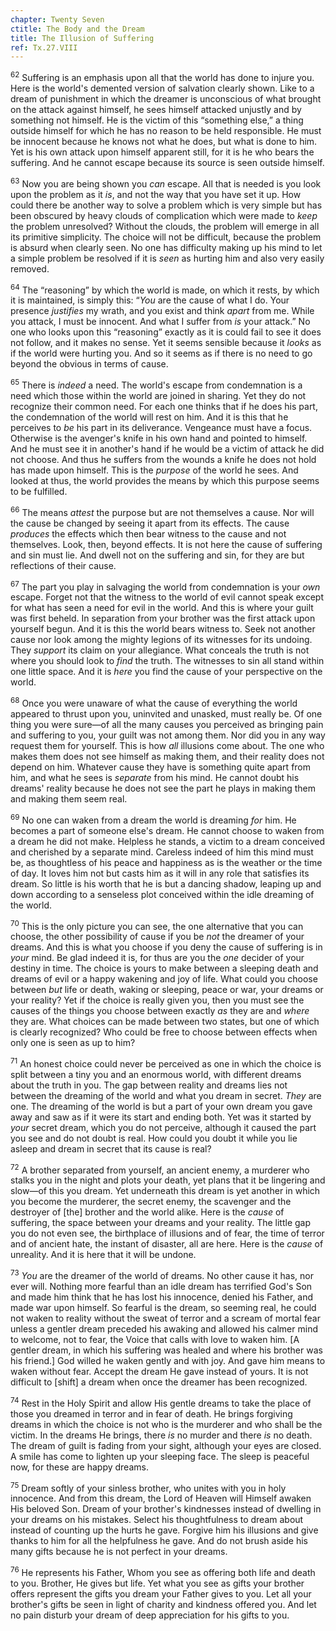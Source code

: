 ```yaml
---
chapter: Twenty Seven
ctitle: The Body and the Dream
title: The Illusion of Suffering
ref: Tx.27.VIII
---
```


<sup>62</sup> Suffering is an emphasis upon all that the world has done to injure
you. Here is the world's demented version of salvation clearly shown.
Like to a dream of punishment in which the dreamer is unconscious of
what brought on the attack against himself, he sees himself attacked
unjustly and by something not himself. He is the victim of this
“something else,” a thing outside himself for which he has no reason to
be held responsible. He must be innocent because he knows not what he
does, but what is done to him. Yet is his own attack upon himself
apparent still, for it is he who bears the suffering. And he cannot
escape because its source is seen outside himself.

<sup>63</sup> Now you are being shown you *can* escape. All that is needed is you
look upon the problem as it *is*, and not the way that you have set it
up. How could there be another way to solve a problem which is very
simple but has been obscured by heavy clouds of complication which were
made to *keep* the problem unresolved? Without the clouds, the problem
will emerge in all its primitive simplicity. The choice will not be
difficult, because the problem is absurd when clearly seen. No one has
difficulty making up his mind to let a simple problem be resolved if it
is *seen* as hurting him and also very easily removed.

<sup>64</sup> The “reasoning” by which the world is made, on which it rests, by
which it is maintained, is simply this: “*You* are the cause of what I
do. Your presence *justifies* my wrath, and you exist and think *apart*
from me. While you attack, I must be innocent. And what I suffer from
*is* your attack.” No one who looks upon this “reasoning” exactly as it
is could fail to see it does not follow, and it makes no sense. Yet it
seems sensible because it *looks* as if the world were hurting you. And
so it seems as if there is no need to go beyond the obvious in terms of
cause.

<sup>65</sup> There is *indeed* a need. The world's escape from condemnation is a
need which those within the world are joined in sharing. Yet they do not
recognize their common need. For each one thinks that if he does his
part, the condemnation of the world will rest on him. And it is this
that he perceives to *be* his part in its deliverance. Vengeance must
have a focus. Otherwise is the avenger's knife in his own hand and
pointed to himself. And he must see it in another's hand if he would be
a victim of attack he did not choose. And thus he suffers from the
wounds a knife he does not hold has made upon himself. This is the
*purpose* of the world he sees. And looked at thus, the world provides
the means by which this purpose seems to be fulfilled.

<sup>66</sup> The means *attest* the purpose but are not themselves a cause. Nor
will the cause be changed by seeing it apart from its effects. The cause
*produces* the effects which then bear witness to the cause and not
themselves. Look, then, beyond effects. It is not here the cause of
suffering and sin must lie. And dwell not on the suffering and sin, for
they are but reflections of their cause.

<sup>67</sup> The part you play in salvaging the world from condemnation is your
*own* escape. Forget not that the witness to the world of evil cannot
speak except for what has seen a need for evil in the world. And this is
where your guilt was first beheld. In separation from your brother was
the first attack upon yourself begun. And it is this the world bears
witness to. Seek not another cause nor look among the mighty legions of
its witnesses for its undoing. They *support* its claim on your
allegiance. What conceals the truth is not where you should look to
*find* the truth. The witnesses to sin all stand within one little
space. And it is *here* you find the cause of your perspective on the
world.

<sup>68</sup> Once you were unaware of what the cause of everything the world
appeared to thrust upon you, uninvited and unasked, must really be. Of
one thing you were sure—of all the many causes you perceived as bringing
pain and suffering to you, your guilt was not among them. Nor did you in
any way request them for yourself. This is how *all* illusions come
about. The one who makes them does not see himself as making them, and
their reality does not depend on him. Whatever cause they have is
something quite apart from him, and what he sees is *separate* from his
mind. He cannot doubt his dreams' reality because he does not see the
part he plays in making them and making them seem real.

<sup>69</sup> No one can waken from a dream the world is dreaming *for* him. He
becomes a part of someone else's dream. He cannot choose to waken from a
dream he did not make. Helpless he stands, a victim to a dream conceived
and cherished by a separate mind. Careless indeed of him this mind must
be, as thoughtless of his peace and happiness as is the weather or the
time of day. It loves him not but casts him as it will in any role that
satisfies its dream. So little is his worth that he is but a dancing
shadow, leaping up and down according to a senseless plot conceived
within the idle dreaming of the world.

<sup>70</sup> This is the only picture you can see, the one alternative that you
can choose, the other possibility of cause if you be *not* the dreamer
of your dreams. And this is what you choose if you deny the cause of
suffering is in *your* mind. Be glad indeed it is, for thus are you the
*one* decider of your destiny in time. The choice is yours to make
between a sleeping death and dreams of evil or a happy wakening and joy
of life. What could you choose between *but* life or death, waking or
sleeping, peace or war, your dreams or your reality? Yet if the choice
is really given you, then you must see the causes of the things you
choose between exactly *as* they are and *where* they are. What choices
can be made between two states, but one of which is clearly recognized?
Who could be free to choose between effects when only one is seen as up
to him?

<sup>71</sup> An honest choice could never be perceived as one in which the choice
is split between a tiny you and an enormous world, with different dreams
about the truth in you. The gap between reality and dreams lies not
between the dreaming of the world and what you dream in secret. *They*
are one. The dreaming of the world is but a part of your own dream you
gave away and saw as if it were its start and ending both. Yet was it
started by *your* secret dream, which you do not perceive, although it
caused the part you see and do not doubt is real. How could you doubt it
while you lie asleep and dream in secret that its cause is real?

<sup>72</sup> A brother separated from yourself, an ancient enemy, a murderer who
stalks you in the night and plots your death, yet plans that it be
lingering and slow—of this you dream. Yet underneath this dream is yet
another in which you become the murderer, the secret enemy, the
scavenger and the destroyer of \[the\] brother and the world alike. Here
is the *cause* of suffering, the space between your dreams and your
reality. The little gap you do not even see, the birthplace of illusions
and of fear, the time of terror and of ancient hate, the instant of
disaster, all are here. Here is the *cause* of unreality. And it is here
that it will be undone.

<sup>73</sup> *You* are the dreamer of the world of dreams. No other cause it has,
nor ever will. Nothing more fearful than an idle dream has terrified
God's Son and made him think that he has lost his innocence, denied his
Father, and made war upon himself. So fearful is the dream, so seeming
real, he could not waken to reality without the sweat of terror and a
scream of mortal fear unless a gentler dream preceded his awaking and
allowed his calmer mind to welcome, not to fear, the Voice that calls
with love to waken him. \[A gentler dream, in which his suffering was
healed and where his brother was his friend.\] God willed he waken
gently and with joy. And gave him means to waken without fear. Accept
the dream He gave instead of yours. It is not difficult to \[shift\] a
dream when once the dreamer has been recognized.

<sup>74</sup> Rest in the Holy Spirit and allow His gentle dreams to take the place
of those you dreamed in terror and in fear of death. He brings forgiving
dreams in which the choice is not who is the murderer and who shall be
the victim. In the dreams He brings, there *is* no murder and there *is*
no death. The dream of guilt is fading from your sight, although your
eyes are closed. A smile has come to lighten up your sleeping face. The
sleep is peaceful now, for these are happy dreams.

<sup>75</sup> Dream softly of your sinless brother, who unites with you in holy
innocence. And from this dream, the Lord of Heaven will Himself awaken
His beloved Son. Dream of your brother's kindnesses instead of dwelling
in your dreams on his mistakes. Select his thoughtfulness to dream about
instead of counting up the hurts he gave. Forgive him his illusions and
give thanks to him for all the helpfulness he gave. And do not brush
aside his many gifts because he is not perfect in your dreams.

<sup>76</sup> He represents his Father, Whom you see as offering both life and
death to you. Brother, He gives but life. Yet what you see as gifts your
brother offers represent the gifts you dream your Father gives to you.
Let all your brother's gifts be seen in light of charity and kindness
offered you. And let no pain disturb your dream of deep appreciation for
his gifts to you.

